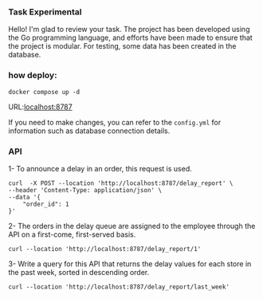 ### Task Experimental

Hello! I'm glad to review your task. The project has been developed using the Go programming language, and efforts have
been made to ensure that the project is modular. For testing, some data has been created in the database.

### how deploy:

````
docker compose up -d
````

URL:[localhost:8787]()

If you need to make changes, you can refer to the ``config.yml`` for information such as database connection details.

### API

1- To announce a delay in an order, this request is used.

````
curl  -X POST --location 'http://localhost:8787/delay_report' \
--header 'Content-Type: application/json' \
--data '{
    "order_id": 1
}'
````

2- The orders in the delay queue are assigned to the employee through the API on a first-come, first-served basis.

```
curl --location 'http://localhost:8787/delay_report/1'
```

3- Write a query for this API that returns the delay values for each store in the past week, sorted in descending order.

```
curl --location 'http://localhost:8787/delay_report/last_week'
```